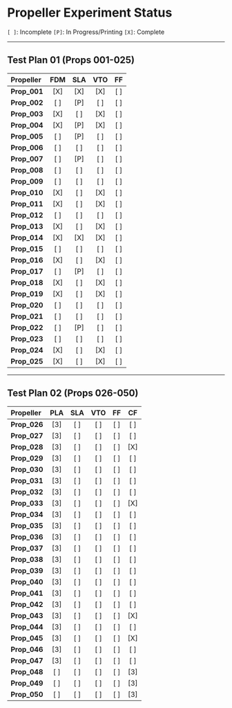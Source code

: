 # Propeller Experiment Status

`[ ]`: Incomplete
`[P]`: In Progress/Printing
`[X]`: Complete

---

## Test Plan 01 (Props 001-025)

| Propeller    | FDM | SLA | VTO | FF  |
|:-------------|:---:|:---:|:---:|:---:|
| **Prop_001** | [X] | [X] | [X] | [ ] |
| **Prop_002** | [ ] | [P] | [ ] | [ ] |
| **Prop_003** | [X] | [ ] | [X] | [ ] |
| **Prop_004** | [X] | [P] | [X] | [ ] |
| **Prop_005** | [ ] | [P] | [ ] | [ ] |
| **Prop_006** | [ ] | [ ] | [ ] | [ ] |
| **Prop_007** | [ ] | [P] | [ ] | [ ] |
| **Prop_008** | [ ] | [ ] | [ ] | [ ] |
| **Prop_009** | [ ] | [ ] | [ ] | [ ] |
| **Prop_010** | [X] | [ ] | [X] | [ ] |
| **Prop_011** | [X] | [ ] | [X] | [ ] |
| **Prop_012** | [ ] | [ ] | [ ] | [ ] |
| **Prop_013** | [X] | [ ] | [X] | [ ] |
| **Prop_014** | [X] | [X] | [X] | [ ] |
| **Prop_015** | [ ] | [ ] | [ ] | [ ] |
| **Prop_016** | [X] | [ ] | [X] | [ ] |
| **Prop_017** | [ ] | [P] | [ ] | [ ] |
| **Prop_018** | [X] | [ ] | [X] | [ ] |
| **Prop_019** | [X] | [ ] | [X] | [ ] |
| **Prop_020** | [ ] | [ ] | [ ] | [ ] |
| **Prop_021** | [ ] | [ ] | [ ] | [ ] |
| **Prop_022** | [ ] | [P] | [ ] | [ ] |
| **Prop_023** | [ ] | [ ] | [ ] | [ ] |
| **Prop_024** | [X] | [ ] | [X] | [ ] |
| **Prop_025** | [X] | [ ] | [X] | [ ] |

---

## Test Plan 02 (Props 026-050)

| Propeller    | PLA | SLA | VTO | FF  | CF  |
|:-------------|:---:|:---:|:---:|:---:|:---:|
| **Prop_026** | [3] | [ ] | [ ] | [ ] | [ ] |
| **Prop_027** | [3] | [ ] | [ ] | [ ] | [ ] |
| **Prop_028** | [3] | [ ] | [ ] | [ ] | [X] |
| **Prop_029** | [3] | [ ] | [ ] | [ ] | [ ] |
| **Prop_030** | [3] | [ ] | [ ] | [ ] | [ ] |
| **Prop_031** | [3] | [ ] | [ ] | [ ] | [ ] |
| **Prop_032** | [3] | [ ] | [ ] | [ ] | [ ] |
| **Prop_033** | [3] | [ ] | [ ] | [ ] | [X] |
| **Prop_034** | [3] | [ ] | [ ] | [ ] | [ ] |
| **Prop_035** | [3] | [ ] | [ ] | [ ] | [ ] |
| **Prop_036** | [3] | [ ] | [ ] | [ ] | [ ] |
| **Prop_037** | [3] | [ ] | [ ] | [ ] | [ ] |
| **Prop_038** | [3] | [ ] | [ ] | [ ] | [ ] |
| **Prop_039** | [3] | [ ] | [ ] | [ ] | [ ] |
| **Prop_040** | [3] | [ ] | [ ] | [ ] | [ ] |
| **Prop_041** | [3] | [ ] | [ ] | [ ] | [ ] |
| **Prop_042** | [3] | [ ] | [ ] | [ ] | [ ] |
| **Prop_043** | [3] | [ ] | [ ] | [ ] | [X] |
| **Prop_044** | [3] | [ ] | [ ] | [ ] | [ ] |
| **Prop_045** | [3] | [ ] | [ ] | [ ] | [X] |
| **Prop_046** | [3] | [ ] | [ ] | [ ] | [ ] |
| **Prop_047** | [3] | [ ] | [ ] | [ ] | [ ] |
| **Prop_048** | [ ] | [ ] | [ ] | [ ] | [3] |
| **Prop_049** | [ ] | [ ] | [ ] | [ ] | [3] |
| **Prop_050** | [ ] | [ ] | [ ] | [ ] | [3] |